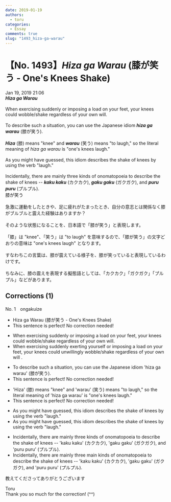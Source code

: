 ```yaml
---
date: 2019-01-19
authors:
  - toru
categories:
  - Essay
comments: true
slug: "1493_hiza-ga-warau"
---
```


# 【No. 1493】<strong><em>Hiza ga Warau</strong></em> (膝が笑う - One's Knees Shake)
<div class="date">Jan 19, 2019 21:06</div>
<div id="post"><div id="body_show_ori">
<strong><em>Hiza ga Warau</strong></em><br/><br/>When exercising suddenly or imposing a load on your feet, your knees could wobble/shake regardless of your own will.<br/><br/>To describe such a situation, you can use the Japanese idiom <strong><em>hiza ga warau</em></strong> (膝が笑う).<br/><br/><strong><em>Hiza</em></strong> (膝) means "knee" and <strong><em>warau</em></strong> (笑う) means "to laugh," so the literal meaning of <em>hiza ga warau</em> is "one's knees laugh."<br/><br/>As you might have guessed, this idiom describes the shake of knees by using the verb "laugh."<br/><br/>Incidentally, there are mainly three kinds of onomatopoeia to describe the shake of knees -- <strong><em>kaku kaku</em></strong> (カクカク), <strong><em>gaku gaku</em></strong> (ガクガク), and <strong><em>puru puru</em></strong> (プルプル).
</div></div>

<!-- more -->

<div id="post_ja"><div id="body_show_mo">
膝が笑う<br/><br/>急激に運動をしたときや、足に疲れがたまったとき、自分の意志とは関係なく膝がブルブルと震えた経験はありますか？<br/><br/>そのような状態になることを、日本語で「膝が笑う」と表現します。<br/><br/>「膝」は "knee"、「笑う」は "to laugh" を意味するので、「膝が笑う」の文字どおりの意味は "one's knees laugh" となります。<br/><br/>すなわちこの言葉は、膝が震えている様子を、膝が笑っていると表現しているわけです。<br/><br/>ちなみに、膝の震えを表現する擬態語としては、「カクカク」「ガクガク」「プルプル」などがあります。
</div></div>

## Corrections (1)
<div id="block"><div class="first_name"> No. 1　<span class="just_name">ongakuize</span></div><div id="block2">
<ul class="correction_field">
<li class="incorrect">Hiza ga Warau (膝が笑う - One's Knees Shake)</li>
<li class="corrected perfect">This sentence is perfect! No correction needed!</li>
</ul>
<ul class="correction_field">
<li class="incorrect">When exercising suddenly or imposing a load on your feet, your knees could wobble/shake regardless of your own will.</li>
<li class="corrected correct">
When <span class="sline">exercising suddenly</span><span class="f_blue"> exerting yourself </span>or imposing a load on your feet, your knees could <span class="f_blue">unwillingly</span> wobble/shake <span class="sline">regardless of your own will </span>.
</li>
</ul>
<ul class="correction_field">
<li class="incorrect">To describe such a situation, you can use the Japanese idiom 'hiza ga warau' (膝が笑う).</li>
<li class="corrected perfect">This sentence is perfect! No correction needed!</li>
</ul>
<ul class="correction_field">
<li class="incorrect">'Hiza' (膝) means "knee" and 'warau' (笑う) means "to laugh," so the literal meaning of 'hiza ga warau' is "one's knees laugh."</li>
<li class="corrected perfect">This sentence is perfect! No correction needed!</li>
</ul>
<ul class="correction_field">
<li class="incorrect">As you might have guessed, this idiom describes the shake of knees by using the verb "laugh."</li>
<li class="corrected correct">
As you might have guessed, this idiom describes the shake of knees <span class="sline">by</span> using the verb "laugh."
</li>
</ul>
<ul class="correction_field">
<li class="incorrect">Incidentally, there are mainly three kinds of onomatopoeia to describe the shake of knees -- 'kaku kaku' (カクカク), 'gaku gaku' (ガクガク), and 'puru puru' (プルプル).</li>
<li class="corrected correct">
Incidentally, there are <span class="sline">mainly</span> three <span class="f_blue">main</span> kinds of onomatopoeia to describe the shake of knees -- 'kaku kaku' (カクカク), 'gaku gaku' (ガクガク), and 'puru puru' (プルプル).
</li>
</ul>
<p class="comment_small">
 教えてくださってありがとうございます
</p>

</div><div class="name"><span class="just_name">Toru</span><br>
Thank you so much for the correction! (^^)
</div>
</div>
